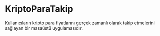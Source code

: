 # KriptoParaTakip
 Kullanıcıların kripto para fiyatlarını gerçek zamanlı olarak takip etmelerini sağlayan bir masaüstü uygulamasıdır.
